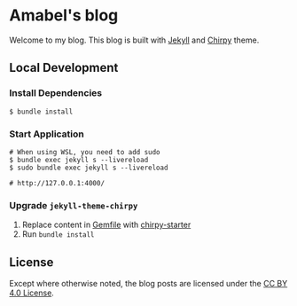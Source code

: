 # Amabel's blog

Welcome to my blog. This blog is built with [Jekyll](https://jekyllrb.com/) and [Chirpy](https://github.com/cotes2020/jekyll-theme-chirpy/) theme.


## Local Development

### Install Dependencies

```shell
$ bundle install
```

### Start Application

```shell
# When using WSL, you need to add sudo
$ bundle exec jekyll s --livereload
$ sudo bundle exec jekyll s --livereload

# http://127.0.0.1:4000/
```

### Upgrade `jekyll-theme-chirpy`

1. Replace content in [Gemfile](./Gemfile) with [chirpy-starter
](https://github.com/cotes2020/chirpy-starter/blob/main/Gemfile) 
2. Run `bundle install`

## License

Except where otherwise noted, the blog posts are licensed under the [CC BY 4.0 License](https://github.com/Amabel/blog/blob/master/LICENSE).
